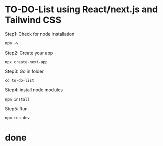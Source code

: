 # TO-DO-List using React/next.js and Tailwind CSS

Step1: Check for node installation
```
npm -v
```

Step2: Create your app   
```
npx create-next-app
```

Step3: Go in folder
```
cd to-do-list
```

Step4: install node modules
```
npm install
```

Step5: Run
```
npm run dev
```

# done
